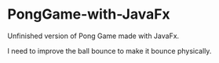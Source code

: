 # PongGame-with-JavaFx

Unfinished version of Pong Game made with JavaFx.

I need to improve the ball bounce to make it bounce physically.
